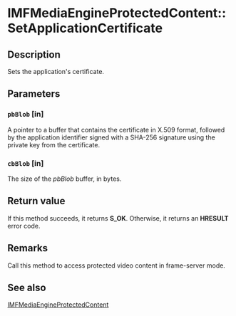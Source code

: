 # IMFMediaEngineProtectedContent::SetApplicationCertificate

## Description

Sets the application's certificate.

## Parameters

### `pbBlob` [in]

A pointer to a buffer that contains the certificate in X.509 format, followed by the application identifier signed with a SHA-256 signature using the private key from the certificate.

### `cbBlob` [in]

The size of the *pbBlob* buffer, in bytes.

## Return value

If this method succeeds, it returns **S_OK**. Otherwise, it returns an **HRESULT** error code.

## Remarks

Call this method to access protected video content in frame-server mode.

## See also

[IMFMediaEngineProtectedContent](https://learn.microsoft.com/windows/desktop/api/mfmediaengine/nn-mfmediaengine-imfmediaengineprotectedcontent)
